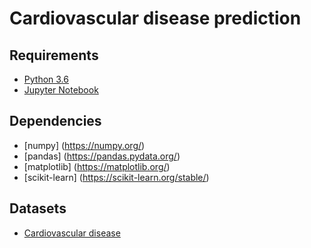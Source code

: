 # Cardiovascular disease prediction

## Requirements

* [Python 3.6](https://www.python.org/downloads/release/python-360/)
* [Jupyter Notebook](https://jupyter.org/)

## Dependencies

* [numpy] (https://numpy.org/)
* [pandas] (https://pandas.pydata.org/)
* [matplotlib] (https://matplotlib.org/)
* [scikit-learn] (https://scikit-learn.org/stable/)

## Datasets

* [Cardiovascular disease](https://www.kaggle.com/sulianova/cardiovascular-disease-dataset)
